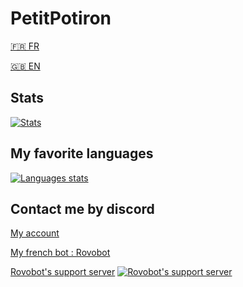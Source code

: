 # PetitPotiron
[🇫🇷 FR](https://github.com/PetitPotiron/PetitPotiron/blob/main/README.md)  

[🇬🇧 EN](https://github.com/PetitPotiron/PetitPotiron/blob/main/README_EN.md)
## Stats
[![Stats](https://github-readme-stats.vercel.app/api?username=PetitPotiron&show_icons=true&theme=midnight-purple)](https://github.com/PetitPotiron/PetitPotiron/blob/main/README.md#statistiques)

## My favorite languages
[![Languages stats](https://github-readme-stats.vercel.app/api/top-langs/?username=PetitPotiron&theme=midnight-purple)](https://github.com/PetitPotiron/PetitPotiron/blob/main/README.md#mes-langages-préférés)

## Contact me by discord
[My account](https://discord.com/users/715826047949471785)

[My french bot : Rovobot](https://discord.com/oauth2/authorize?client_id=786632468655636580&scope=bot+applications.commands&permissions=2147483647)

[Rovobot's support server](https://discord.com/invite/5vdbaNZnWx) [![Rovobot's support server](https://discord.com/api/guilds/800032961525317693/widget.png)](https://discord.com/invite/5vdbaNZnWx)
